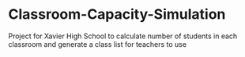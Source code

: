 # Classroom-Capacity-Simulation
Project for Xavier High School to calculate number of students in each classroom and generate a class list for teachers to use
